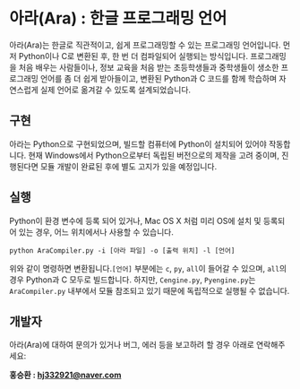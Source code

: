 # 아라(Ara) : 한글 프로그래밍 언어
아라(Ara)는 한글로 직관적이고, 쉽게 프로그래밍할 수 있는 프로그래밍 언어입니다.
먼저 Python이나 C로 변환된 후, 한 번 더 컴파일되어 실행되는 방식입니다.
프로그래밍을 처음 배우는 사람들이나, 정보 교육을 처음 받는 초등학생들과 중학생들이 생소한 프로그래밍 언어를 좀 더 쉽게 
받아들이고, 변환된 Python과 C 코드를 함께 학습하며 자연스럽게 실제 언어로 옮겨갈 수 있도록 설계되었습니다.
## 구현
아라는 Python으로 구현되었으며, 빌드할 컴퓨터에 Python이 설치되어 있어야 작동합니다. 현재 Windows에서 Python으로부터 독립된 버전으로의 제작을 고려 중이며, 진행된다면 모듈 개발이 완료된 후에 별도 고지가 있을 예정입니다.
## 실행
Python이 환경 변수에 등록 되어 있거나, Mac OS X 처럼 미리 OS에 설치 및 등록되어 있는 경우, 어느 위치에서나 사용할 수 있습니다.
```
python AraCompiler.py -i [아라 파일] -o [출력 위치] -l [언어]
```
위와 같이 명령하면 변환됩니다.`[언어]` 부분에는 `c`, `py`, `all`이 들어갈 수 있으며, `all`의 경우 Python과 C 모두로 빌드합니다.
하지만, `Cengine.py`, `Pyengine.py`는 `AraCompiler.py` 내부에서 모듈 참조되고 있기 때문에 독립적으로 실행될 수 없습니다.
## 개발자
아라(Ara)에 대하여 문의가 있거나 버그, 에러 등을 보고하려 할 경우 아래로 연락해주세요:

**홍승환 : [hj332921@naver.com](mailto:hj332921@naver.com)**

